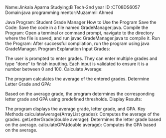 Name:Jinkala Aparna
Studying:B Tech-2nd year
ID :CT08DS6057
Domain:java programming
mentor:Muzammil Ahmed


Java Program: Student Grade Manager
How to Use the Program
Save the Code: Save the code in a file named GradeManager.java.
Compile the Program: Open a terminal or command prompt, navigate to the directory where the file is saved, and run javac GradeManager.java to compile it.
Run the Program: After successful compilation, run the program using java GradeManager.
Program Explanation
Input Grades:

The user is prompted to enter grades. They can enter multiple grades and type "done" to finish inputting.
Each input is validated to ensure it is a number between 0 and 100.
Calculate Average:

The program calculates the average of the entered grades.
Determine Letter Grade and GPA:

Based on the average grade, the program determines the corresponding letter grade and GPA using predefined thresholds.
Display Results:

The program displays the average grade, letter grade, and GPA.
Key Methods
calculateAverage(ArrayList<Double> grades): Computes the average of the grades.
getLetterGrade(double average): Determines the letter grade based on the average.
calculateGPA(double average): Computes the GPA based on the average.
